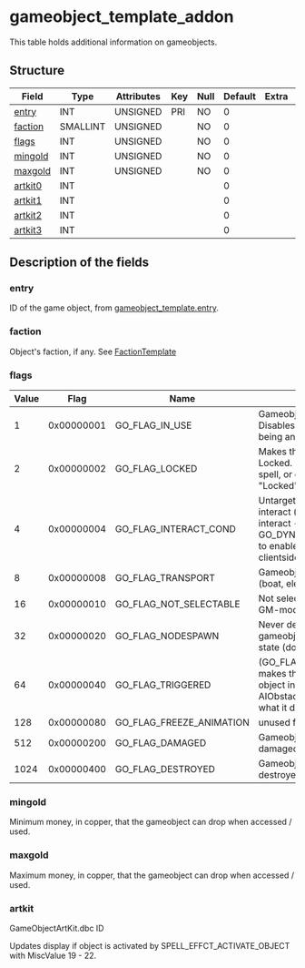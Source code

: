 # gameobject\_template\_addon

This table holds additional information on gameobjects.

## Structure

| Field               | Type     | Attributes | Key | Null | Default | Extra | Comment |
| ------------------- | -------- | ---------- | --- | ---- | ------- | ----- | ------- |
| [entry](#entry)     | INT      | UNSIGNED   | PRI | NO   | 0       |       |         |
| [faction](#faction) | SMALLINT | UNSIGNED   |     | NO   | 0       |       |         |
| [flags](#flags)     | INT      | UNSIGNED   |     | NO   | 0       |       |         |
| [mingold](#mingold) | INT      | UNSIGNED   |     | NO   | 0       |       |         |
| [maxgold](#maxgold) | INT      | UNSIGNED   |     | NO   | 0       |       |         |
| [artkit0](#artkit)  | INT      |            |     |      | 0       |       |         |
| [artkit1](#artkit)  | INT      |            |     |      | 0       |       |         |
| [artkit2](#artkit)  | INT      |            |     |      | 0       |       |         |
| [artkit3](#artkit)  | INT      |            |     |      | 0       |       |         |

## Description of the fields

### entry

ID of the game object, from [gameobject\_template.entry](gameobject-template#entry).

### faction

Object's faction, if any. See [FactionTemplate](factiontemplate)

### flags

| Value | Flag       | Name                        | Comment                                                                                                                  |
| ----- | ---------- | --------------------------- | ------------------------------------------------------------------------------------------------------------------------ |
| 1     | 0x00000001 | GO\_FLAG\_IN\_USE           | Gameobject in use - Disables interaction while being animated                                                            |
| 2     | 0x00000002 | GO\_FLAG\_LOCKED            | Makes the Gameobject Locked. Requires a key, spell, or event to be opened. "Locked" appears in tooltip                   |
| 4     | 0x00000004 | GO\_FLAG\_INTERACT\_COND    | Untargetable, cannot interact (condition to interact - requires GO_DYNFLAG_LO_ACTIVATE to enable interaction clientside) |
| 8     | 0x00000008 | GO\_FLAG\_TRANSPORT         | Gameobject can transport (boat, elevator, car)                                                                           |
| 16    | 0x00000010 | GO\_FLAG\_NOT\_SELECTABLE   | Not selectable (Not even in GM-mode)                                                                                     |
| 32    | 0x00000020 | GO\_FLAG\_NODESPAWN         | Never despawns. Typical for gameobjects with on/off state (doors for example)                                            |
| 64    | 0x00000040 | GO\_FLAG\_TRIGGERED         | (GO_FLAG_AI_OBSTACLE) makes the client register the object in something called AIObstacleMgr, unknown what it does       |
| 128   | 0x00000080 | GO\_FLAG\_FREEZE\_ANIMATION | unused from AzerothCore                                                                                                  |
| 512   | 0x00000200 | GO\_FLAG\_DAMAGED           | Gameobject has been siege damaged                                                                                        |
| 1024  | 0x00000400 | GO\_FLAG\_DESTROYED         | Gameobject has been destroyed                                                                                            |

### mingold

Minimum money, in copper, that the gameobject can drop when accessed / used.

### maxgold

Maximum money, in copper, that the gameobject can drop when accessed / used.

### artkit

GameObjectArtKit.dbc ID

Updates display if object is activated by SPELL_EFFCT_ACTIVATE_OBJECT with MiscValue 19 - 22.
